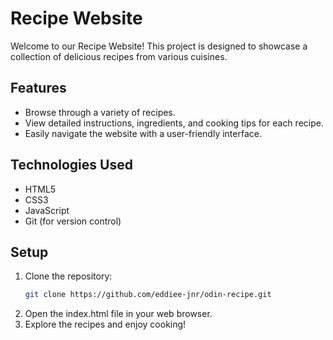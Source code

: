 # Recipe Website

Welcome to our Recipe Website! This project is designed to showcase a collection of delicious recipes from various cuisines.

## Features

- Browse through a variety of recipes.
- View detailed instructions, ingredients, and cooking tips for each recipe.
- Easily navigate the website with a user-friendly interface.

## Technologies Used

- HTML5
- CSS3
- JavaScript
- Git (for version control)

## Setup

1. Clone the repository:
   ```bash
   git clone https://github.com/eddiee-jnr/odin-recipe.git
2. Open the index.html file in your web browser.
3. Explore the recipes and enjoy cooking!
